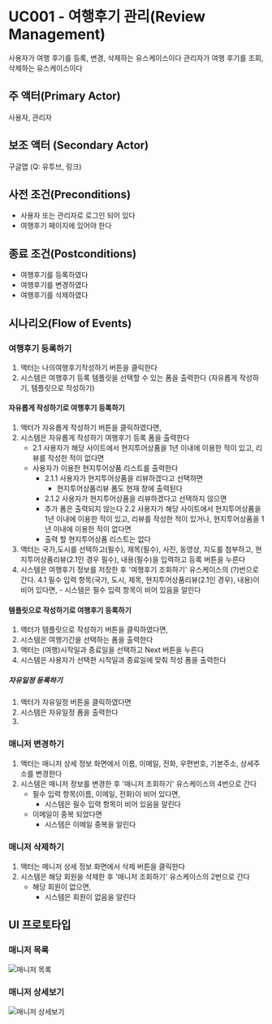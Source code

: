 # UC001 - 여행후기 관리(Review Management)
사용자가 여행 후기를 등록, 변경, 삭제하는 유스케이스이다
관리자가 여행 후기를 조회, 삭제하는 유스케이스이다

## 주 액터(Primary Actor)
사용자, 관리자

## 보조 액터 (Secondary Actor)
구글맵 (Q: 유투브, 링크) 

## 사전 조건(Preconditions)
- 사용자 또는 관리자로 로그인 되어 있다
- 여행후기 페이지에 있어야 한다

## 종료 조건(Postconditions)
- 여행후기를 등록하였다
- 여행후기를 변경하였다
- 여행후기를 삭제하였다

## 시나리오(Flow of Events)

### 여행후기 등록하기
1. 액터는 나의여행후기작성하기 버튼을 클릭한다
2. 시스템은 여행후기 등록 템플릿을 선택할 수 있는 폼을 출력한다 (자유롭게 작성하기, 템플릿으로 작성하기)

#### 자유롭게 작성하기로 여행후기 등록하기
1. 액터가 자유롭게 작성하기 버튼을 클릭하였다면,
2. 시스템은 자유롭게 작성하기 여행후기 등록 폼을 출력한다
    - 2.1 사용자가 해당 사이트에서 현지투어상품을 1년 이내에 이용한 적이 있고, 리뷰를 작성한 적이 없다면 
    - 사용자가 이용한 현지투어상품 리스트를 출력한다
      - 2.1.1 사용자가 현지투어상품을 리뷰하겠다고 선택하면
         - 현지투어상품리뷰 폼도 현재 창에 출력된다
      - 2.1.2 사용자가 현지투어상품을 리뷰하겠다고 선택하지 않으면
       - 추가 폼은 출력되지 않는다
    2.2 사용자가 해당 사이트에서 현지투어상품을 1년 이내에 이용한 적이 있고, 리뷰를 작성한 적이 있거나, 현지투어상품을 1년 이내에 이용한 적이 없다면 
        - 출력 할 현지투어상품 리스트는 없다
3. 액터는 국가,도시를 선택하고(필수), 제목(필수), 사진, 동영상, 지도를 첨부하고, 현지투어상품리뷰(2.1인 경우 필수), 내용(필수)을 입력하고 등록 버튼을 누른다
4. 시스템은 여행후기 정보를 저장한 후 '여행후기 조회하기' 유스케이스의 (?)번으로 간다.
      4.1 필수 입력 항목(국가, 도시, 제목, 현지투어상품리뷰(2.1인 경우), 내용)이 비어 있다면,
           - 시스템은 필수 입력 항목이 비어 있음을 알린다
      
#### 템플릿으로 작성하기로 여행후기 등록하기
1. 액터가 템플릿으로 작성하기 버튼을 클릭하였다면,
2. 시스템은 여행기간을 선택하는 폼을 출력한다
3. 액터는 (여행)시작일과 종료일을 선택하고 Next 버튼을 누른다
4. 시스템은 사용자가 선택한 시작일과 종료일에 맞춰 작성 폼을 출력한다

##### 자유일정 등록하기
1. 액터가 자유일정 버튼을 클릭하였다면
2. 시스템은 자유일정 폼을 출력한다
3. 

### 매니저 변경하기
1. 액터는 매니저 상세 정보 화면에서 이름, 이메일, 전화, 우편번호, 기본주소, 상세주소를 변경한다
2. 시스템은 매니저 정보를 변경한 후 '매니저 조회하기' 유스케이스의 4번으로 간다
   - 필수 입력 항목(이름, 이메일, 전화)이 비어 있다면,
      - 시스템은 필수 입력 항목이 비어 있음을 알린다
   - 이메일이 중복 되었다면
      - 시스템은 이메일 중복을 알린다

### 매니저 삭제하기
1. 액터는 메니저 상세 정보 화면에서 삭제 버튼을 클릭한다
2. 시스템은 해당 회원을 삭제한 후 '매니저 조회하기' 유스케이스의 2번으로 간다
   - 해당 회원이 없으면,
      - 시스템은 회원이 없음을 알린다


## UI 프로토타입

### 매니저 목록
![매니저 목록](./images/uc002-list.png)

### 매니저 상세보기
![매니저 상세보기](./images/uc002-detail.png)



